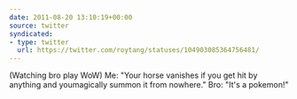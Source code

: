 ```yaml
---
date: 2011-08-20 13:10:19+00:00
source: twitter
syndicated:
- type: twitter
  url: https://twitter.com/roytang/statuses/104903085364756481/
---
```


(Watching bro play WoW) Me: "Your horse vanishes if you get hit by anything and youmagically summon it from nowhere." Bro: "It's a pokemon!"
